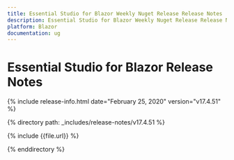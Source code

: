 ```yaml
---
title: Essential Studio for Blazor Weekly Nuget Release Release Notes  
description: Essential Studio for Blazor Weekly Nuget Release Release Notes  
platform: Blazor
documentation: ug
---
```


# Essential Studio for Blazor  Release Notes  

{% include release-info.html date="February 25, 2020"  version="v17.4.51" %} 

{% directory path: _includes/release-notes/v17.4.51 %}

{% include {{file.url}} %}

{% enddirectory %}

